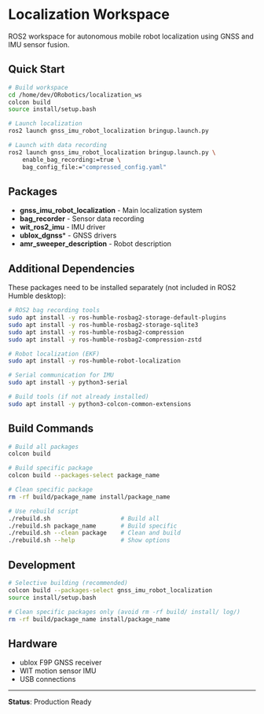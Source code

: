# Localization Workspace

ROS2 workspace for autonomous mobile robot localization using GNSS and IMU sensor fusion.

## Quick Start

```bash
# Build workspace
cd /home/dev/ORobotics/localization_ws
colcon build
source install/setup.bash

# Launch localization
ros2 launch gnss_imu_robot_localization bringup.launch.py

# Launch with data recording
ros2 launch gnss_imu_robot_localization bringup.launch.py \
    enable_bag_recording:=true \
    bag_config_file:="compressed_config.yaml"
```

## Packages

- **gnss_imu_robot_localization** - Main localization system
- **bag_recorder** - Sensor data recording
- **wit_ros2_imu** - IMU driver
- **ublox_dgnss*** - GNSS drivers
- **amr_sweeper_description** - Robot description

## Additional Dependencies

These packages need to be installed separately (not included in ROS2 Humble desktop):

```bash
# ROS2 bag recording tools
sudo apt install -y ros-humble-rosbag2-storage-default-plugins
sudo apt install -y ros-humble-rosbag2-storage-sqlite3
sudo apt install -y ros-humble-rosbag2-compression
sudo apt install -y ros-humble-rosbag2-compression-zstd

# Robot localization (EKF)
sudo apt install -y ros-humble-robot-localization

# Serial communication for IMU
sudo apt install -y python3-serial

# Build tools (if not already installed)
sudo apt install -y python3-colcon-common-extensions
```

## Build Commands

```bash
# Build all packages
colcon build

# Build specific package
colcon build --packages-select package_name

# Clean specific package
rm -rf build/package_name install/package_name

# Use rebuild script
./rebuild.sh                    # Build all
./rebuild.sh package_name       # Build specific
./rebuild.sh --clean package    # Clean and build
./rebuild.sh --help             # Show options
```

## Development

```bash
# Selective building (recommended)
colcon build --packages-select gnss_imu_robot_localization
source install/setup.bash

# Clean specific packages only (avoid rm -rf build/ install/ log/)
rm -rf build/package_name install/package_name
```

## Hardware

- ublox F9P GNSS receiver
- WIT motion sensor IMU
- USB connections

---

**Status**: Production Ready
